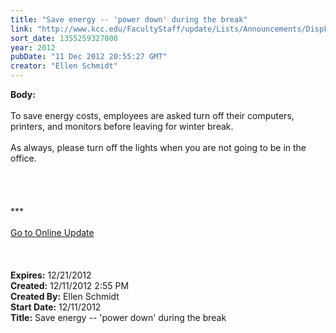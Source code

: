 ```yaml
---
title: "Save energy -- 'power down' during the break"
link: "http://www.kcc.edu/FacultyStaff/update/Lists/Announcements/DispForm.aspx?ID=933"
sort_date: 1355259327000
year: 2012
pubDate: "11 Dec 2012 20:55:27 GMT"
creator: "Ellen Schmidt"
---
```


<div><b>Body:</b> <div class="ExternalClass8B8D9F5F06F24760A09F0A74F046CFE7">
<div> </div>
<div>To save energy costs, employees are asked turn off their computers, printers, and monitors before leaving for winter break. </div>
<div> </div>
<div>As always, please turn off the lights when you are not going to be in the office.</div>
<div> </div>
<div> </div>
<div> </div>
<div> </div>
<div>
<div>***</div>
<div> </div>
<div><a href="/FacultyStaff/update/Pages/dailyupdate.aspx">Go to Online Update</a></div>
<div><br /> </div></div>
<div> </div></div></div>
<div><b>Expires:</b> 12/21/2012</div>
<div><b>Created:</b> 12/11/2012 2:55 PM</div>
<div><b>Created By:</b> Ellen Schmidt</div>
<div><b>Start Date:</b> 12/11/2012</div>
<div><b>Title:</b> Save energy -- &#39;power down&#39; during the break</div>
